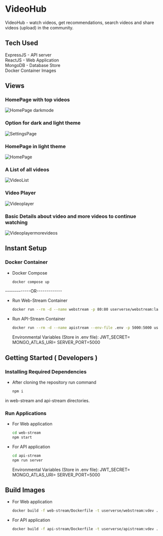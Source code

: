 # VideoHub
VideoHub - watch videos, get recommendations, search videos and share videos (upload) in the community.  

## Tech Used
ExpressJS - API server  
ReactJS   - Web Application  
MongoDB   - Database Store  
Docker Container Images


## Views

### HomePage with top videos
![HomePage darkmode](https://user-images.githubusercontent.com/53964760/152741751-4a787269-5cb2-4061-804f-4bbc6f35505e.png)

### Option for dark and light theme
![SettingsPage](https://user-images.githubusercontent.com/53964760/152741768-499728d1-4818-4271-8c19-d59a41862489.png)

### HomePage in light theme
![HomePage](https://user-images.githubusercontent.com/53964760/152741793-2e3c4570-ca28-41e0-a8ab-4c32da0d861a.png)

### A List of all videos
![VideoList](https://user-images.githubusercontent.com/53964760/152741805-a6764ea6-52a2-4826-a6a6-3b5397747a11.png)

### Video Player
![Videoplayer](https://user-images.githubusercontent.com/53964760/152741812-7d057712-c725-472f-9fa4-bb7a058494b2.png)

### Basic Details about video and more videos to continue watching
![Videoplayermorevideos](https://user-images.githubusercontent.com/53964760/152741828-fd8b33d2-66e3-4dd4-88ba-c170e67e6009.png)


## Instant Setup  
### Docker Container

* Docker Compose
  ```bash
  docker compose up
  ```

-------------OR-------------  

* Run Web-Stream Container
  ```bash
  docker run --rm -d --name webstream -p 80:80 userverse/webstream:latest
  ```

* Run API-Stream Container
  ```bash
  docker run --rm -d --name apistream --env-file .env -p 5000:5000 userverse/apistream:latest
  ```

  Environmental Variables (Store in .env file):
  JWT_SECRET=
  MONGO_ATLAS_URI=
  SERVER_PORT=5000

## Getting Started ( Developers )  
### Installing Required Dependencies

* After cloning the repository run command
  ```bash
  npm i
  ```
in web-stream and api-stream directories.

### Run Applications

* For Web application
  ```bash
  cd web-stream
  npm start
  ```
* For API application
  ```bash
  cd api-stream
  npm run server
  ```

  Environmental Variables (Store in .env file):
  JWT_SECRET=
  MONGO_ATLAS_URI=
  SERVER_PORT=5000

## Build Images

* For Web application
  ```bash
  docker build -f web-stream/Dockerfile -t userverse/webstream:vdev .
  ```
* For API application
  ```bash
  docker build -f api-stream/Dockerfile -t userverse/apistream:vdev .
  ```
